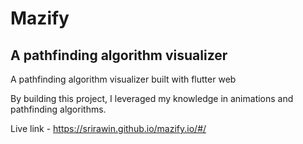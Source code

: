 # Mazify

## A pathfinding algorithm visualizer

A pathfinding algorithm visualizer built with flutter web

By building this project, I leveraged my knowledge in animations and pathfinding algorithms.

Live link - https://srirawin.github.io/mazify.io/#/
